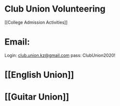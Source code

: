 # Club Union Volunteering
[[College Admission Activities]]
# Email:
Login: club.union.kz@gmail.com
pass: ClubUnion2020!
# [[English Union]]
# [[Guitar Union]]